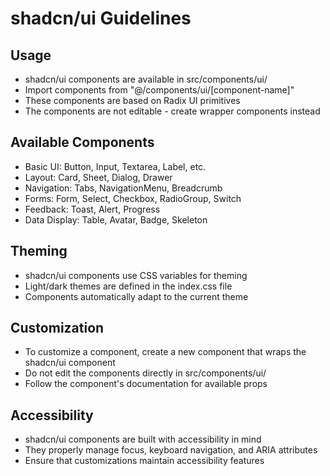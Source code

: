 
# shadcn/ui Guidelines

## Usage
- shadcn/ui components are available in src/components/ui/
- Import components from "@/components/ui/[component-name]"
- These components are based on Radix UI primitives
- The components are not editable - create wrapper components instead

## Available Components
- Basic UI: Button, Input, Textarea, Label, etc.
- Layout: Card, Sheet, Dialog, Drawer
- Navigation: Tabs, NavigationMenu, Breadcrumb
- Forms: Form, Select, Checkbox, RadioGroup, Switch
- Feedback: Toast, Alert, Progress
- Data Display: Table, Avatar, Badge, Skeleton

## Theming
- shadcn/ui components use CSS variables for theming
- Light/dark themes are defined in the index.css file
- Components automatically adapt to the current theme

## Customization
- To customize a component, create a new component that wraps the shadcn/ui component
- Do not edit the components directly in src/components/ui/
- Follow the component's documentation for available props

## Accessibility
- shadcn/ui components are built with accessibility in mind
- They properly manage focus, keyboard navigation, and ARIA attributes
- Ensure that customizations maintain accessibility features
